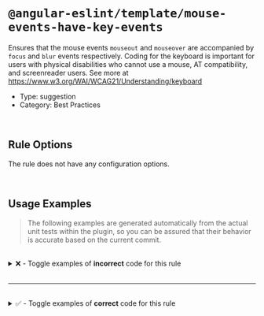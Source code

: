 <!--

  DO NOT EDIT.

  This markdown file was autogenerated using a mixture of the following files as the source of truth for its data:
  - ../../src/rules/mouse-events-have-key-events.ts
  - ../../tests/rules/mouse-events-have-key-events/cases.ts

  In order to update this file, it is therefore those files which need to be updated, as well as potentially the generator script:
  - ../../../../tools/scripts/generate-rule-docs.ts

-->

<br>

# `@angular-eslint/template/mouse-events-have-key-events`

Ensures that the mouse events `mouseout` and `mouseover` are accompanied by `focus` and `blur` events respectively. Coding for the keyboard is important for users with physical disabilities who cannot use a mouse, AT compatibility, and screenreader users. See more at https://www.w3.org/WAI/WCAG21/Understanding/keyboard

- Type: suggestion
- Category: Best Practices

<br>

## Rule Options

The rule does not have any configuration options.

<br>

## Usage Examples

> The following examples are generated automatically from the actual unit tests within the plugin, so you can be assured that their behavior is accurate based on the current commit.

<br>

<details>
<summary>❌ - Toggle examples of <strong>incorrect</strong> code for this rule</summary>

<br>

#### Default Config

```json
{
  "rules": {
    "@angular-eslint/template/mouse-events-have-key-events": [
      "error"
    ]
  }
}
```

<br>

#### ❌ Invalid Code

```html
<div (mouseover)="onMouseOver()"></div>
~~~~~~~~~~~~~~~~~~~~~~~~~~~~~~~~~~~~~~~
```

<br>

---

<br>

#### Default Config

```json
{
  "rules": {
    "@angular-eslint/template/mouse-events-have-key-events": [
      "error"
    ]
  }
}
```

<br>

#### ❌ Invalid Code

```html
<div (mouseout)="onMouseOut()" (focus)="onFocus()"></div>
~~~~~~~~~~~~~~~~~~~~~~~~~~~~~~~~~~~~~~~~~~~~~~~~~~~~~~~~~
```

</details>

<br>

---

<br>

<details>
<summary>✅ - Toggle examples of <strong>correct</strong> code for this rule</summary>

<br>

#### Default Config

```json
{
  "rules": {
    "@angular-eslint/template/mouse-events-have-key-events": [
      "error"
    ]
  }
}
```

<br>

#### ✅ Valid Code

```html
<app-test (mouseover)="onMouseOver()"></app-test>
```

<br>

---

<br>

#### Default Config

```json
{
  "rules": {
    "@angular-eslint/template/mouse-events-have-key-events": [
      "error"
    ]
  }
}
```

<br>

#### ✅ Valid Code

```html
<app-test (mouseout)="onMouseOut()"></app-test>
```

<br>

---

<br>

#### Default Config

```json
{
  "rules": {
    "@angular-eslint/template/mouse-events-have-key-events": [
      "error"
    ]
  }
}
```

<br>

#### ✅ Valid Code

```html
<div (mouseover)="onMouseOver()" (focus)="onFocus()"></div>
```

<br>

---

<br>

#### Default Config

```json
{
  "rules": {
    "@angular-eslint/template/mouse-events-have-key-events": [
      "error"
    ]
  }
}
```

<br>

#### ✅ Valid Code

```html
<div (mouseout)="onMouseOut()" (blur)="onBlur()"></div>
```

</details>

<br>
